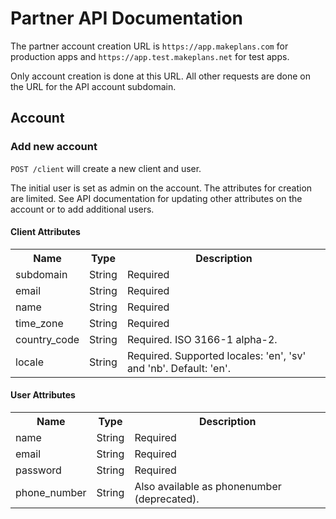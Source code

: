 # Partner API Documentation

The partner account creation URL is `https://app.makeplans.com` for production apps and `https://app.test.makeplans.net` for test apps.

Only account creation is done at this URL. All other requests are done on the URL for the API account subdomain.

## Account

### Add new account

`POST /client` will create a new client and user.

The initial user is set as admin on the account. The attributes for creation are limited. See API documentation for updating other attributes on the account or to add additional users.

#### Client Attributes

<table>
  <tr><th>Name</th><th>Type</th><th>Description</th></tr>
  <tr><td>subdomain</td><td>String</td><td>Required</td></tr>
  <tr><td>email</td><td>String</td><td>Required</td></tr>
  <tr><td>name</td><td>String</td><td>Required</td></tr>
  <tr><td>time_zone</td><td>String</td><td>Required</td></tr>
  <tr><td>country_code</td><td>String</td><td>Required. ISO 3166-1 alpha-2.</td></tr>
  <tr><td>locale</td><td>String</td><td>Required. Supported locales: 'en', 'sv' and 'nb'. Default: 'en'.</td></tr>
</table>

#### User Attributes

<table>
  <tr><th>Name</th><th>Type</th><th>Description</th></tr>
  <tr><td>name</td><td>String</td><td>Required</td></tr>
  <tr><td>email</td><td>String</td><td>Required</td></tr>
  <tr><td>password</td><td>String</td><td>Required</td></tr>
  <tr><td>phone_number</td><td>String</td><td>Also available as phonenumber (deprecated).</td></tr>
</table>